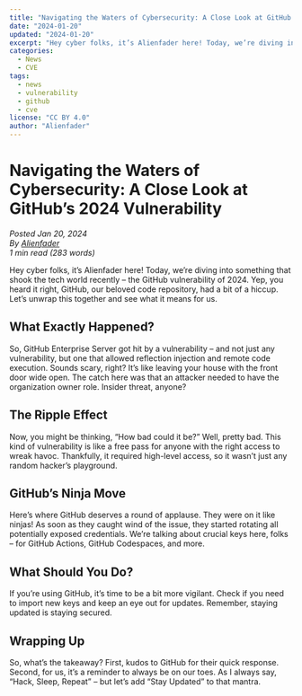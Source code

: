 ```yaml
---
title: "Navigating the Waters of Cybersecurity: A Close Look at GitHub’s 2024 Vulnerability"
date: "2024-01-20"
updated: "2024-01-20"
excerpt: "Hey cyber folks, it’s Alienfader here! Today, we’re diving into something that shook the tech world recently – the GitHub vulnerability of 2024. Yep, you heard it right, GitHub, our beloved code repository, had a bit of a hiccup. Let’s unwrap this together and see what it means for us."
categories:
  - News
  - CVE
tags:
  - news
  - vulnerability
  - github
  - cve
license: "CC BY 4.0"
author: "Alienfader"
---
```


# Navigating the Waters of Cybersecurity: A Close Look at GitHub’s 2024 Vulnerability

*Posted Jan 20, 2024*  
*By [Alienfader](https://twitter.com/Alienfader)*  
*1 min read (283 words)*

Hey cyber folks, it’s Alienfader here! Today, we’re diving into something that shook the tech world recently – the GitHub vulnerability of 2024. Yep, you heard it right, GitHub, our beloved code repository, had a bit of a hiccup. Let’s unwrap this together and see what it means for us.

## What Exactly Happened?

So, GitHub Enterprise Server got hit by a vulnerability – and not just any vulnerability, but one that allowed reflection injection and remote code execution. Sounds scary, right? It’s like leaving your house with the front door wide open. The catch here was that an attacker needed to have the organization owner role. Insider threat, anyone?

## The Ripple Effect

Now, you might be thinking, “How bad could it be?” Well, pretty bad. This kind of vulnerability is like a free pass for anyone with the right access to wreak havoc. Thankfully, it required high-level access, so it wasn’t just any random hacker’s playground.

## GitHub’s Ninja Move

Here’s where GitHub deserves a round of applause. They were on it like ninjas! As soon as they caught wind of the issue, they started rotating all potentially exposed credentials. We’re talking about crucial keys here, folks – for GitHub Actions, GitHub Codespaces, and more.

## What Should You Do?

If you’re using GitHub, it’s time to be a bit more vigilant. Check if you need to import new keys and keep an eye out for updates. Remember, staying updated is staying secured.

## Wrapping Up

So, what’s the takeaway? First, kudos to GitHub for their quick response. Second, for us, it’s a reminder to always be on our toes. As I always say, “Hack, Sleep, Repeat” – but let’s add “Stay Updated” to that mantra.
